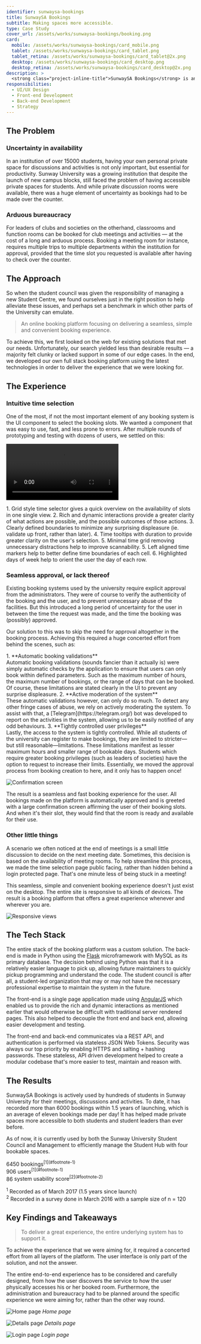 ```yaml
---
identifier: sunwaysa-bookings
title: SunwaySA Bookings
subtitle: Making spaces more accessible.
type: Case Study
cover_url: /assets/works/sunwaysa-bookings/booking.png
card:
  mobile: /assets/works/sunwaysa-bookings/card_mobile.png
  tablet: /assets/works/sunwaysa-bookings/card_tablet.png
  tablet_retina: /assets/works/sunwaysa-bookings/card_tablet@2x.png
  desktop: /assets/works/sunwaysa-bookings/card_desktop.png
  desktop_retina: /assets/works/sunwaysa-bookings/card_desktop@2x.png
description: >
  <strong class="project-inline-title">SunwaySA Bookings</strong> is an online booking platform focusing on delivering a seamless, simple and convenient booking experience. It was developed as part of my tenure in the Sunway University Student Council where I led this project.
responsibilities:
  - UI/UX Design
  - Front-end Development
  - Back-end Development
  - Strategy
---
```


## The Problem

### Uncertainty in availability
In an institution of over 15000 students, having your own personal private space for discussions and activities is not only important, but essential for productivity. Sunway University was a growing institution that despite the launch of new campus blocks, still faced the problem of having accessible private spaces for students. And while private discussion rooms were available, there was a huge element of uncertainty as bookings had to be made over the counter.

### Arduous bureaucracy
For leaders of clubs and societies on the otherhand, classrooms and function rooms can be booked for club meetings and activities — at the cost of a long and arduous process. Booking a meeting room for instance, requires multiple trips to multiple departments within the institution for approval, provided that the time slot you requested is available after having to check over the counter.

## The Approach
So when the student council was given the responsibility of managing a new Student Centre, we found ourselves just in the right position to help alleviate these issues, and perhaps set a benchmark in which other parts of the University can emulate.

<!--<div class="quote__title">Our solution?</div>-->

> An online booking platform focusing on delivering a seamless, simple and convenient booking experience.

To achieve this, we first looked on the web for existing solutions that met our needs. Unfortunately, our search yielded less than desirable results — a majority felt clunky or lacked support in some of our edge cases. In the end, we developed our own full stack booking platform using the latest technologies in order to deliver the experience that we were looking for.

## The Experience

### Intuitive time selection
One of the most, if not the most important element of any booking system is the UI component to select the booking slots. We wanted a component that was easy to use, fast, and less prone to errors. After multiple rounds of prototyping and testing with dozens of users, we settled on this:

<video src="/assets/works/sunwaysa-bookings/time-selector.mp4" preload autoplay loop></video>

<div class="list--circled" markdown="1">
1. Grid style time selector gives a quick overview on the availability of slots in one single view.
2. Rich and dynamic interactions provide a greater clarity of what actions are possible, and the possible outcomes of those actions.
3. Clearly defined boundaries to minimize any surprising displeasure (ie. validate up front, rather than later).
4. Time tooltips with duration to provide greater clarity on the user's selection.
5. Minimal time grid removing unnecessary distractions help to improve scannability.
5. Left aligned time markers help to better define time boundaries of each cell.
6. Highlighted days of week help to orient the user the day of each row.
</div>

### Seamless approval, or lack thereof
Existing booking systems used by the university require explicit approval from the administrators. They were of course to verify the authenticity of the booking and the user, and to prevent unnecessary abuse of the facilities. But this introduced a long period of uncertainty for the user in between the time the request was made, and the time the booking was (possibly) approved.

Our solution to this was to skip the need for approval altogether in the booking process. Achieving this required a huge concerted effort from behind the scenes, such as:

<div class="list--titled" markdown="1">
1. **Automatic booking validations**<br />
   Automatic booking validations (sounds fancier than it actually is) were simply automatic checks by the application to ensure that users can only book within defined parameters. Such as the maximum number of hours, the maximum number of bookings, or the range of days that can be booked. Of course, these limitations are stated clearly in the UI to prevent any surprise displeasure.
2. **Active moderation of the system**<br />
   These automatic validations however, can only do so much. To detect any other fringe cases of abuse, we rely on actively moderating the system. To assist with that, a [Telegram](https://telegram.org/) bot was developed to report on the activities in the system, allowing us to be easily notified of any odd behaviours.
3. **Tightly controlled user privileges**<br />
   Lastly, the access to the system is tightly controlled. While all students of the university can register to make bookings, they are limited to stricter—but still reasonable—limitations. These limitations manifest as lesser maximum hours and smaller range of bookable days. Students which require greater booking privileges (such as leaders of societies) have the option to request to increase their limits. Essentially, we moved the approval process from booking creation to here, and it only has to happen once!
</div>

![Confirmation screen](/assets/works/sunwaysa-bookings/confirmation.png)

The result is a seamless and fast booking experience for the user. All bookings made on the platform is automatically approved and is greeted with a large confirmation screen affirming the user of their booking slots. And when it's their slot, they would find that the room is ready and available for their use.

### Other little things
A scenario we often noticed at the end of meetings is a small little discussion to decide on the next meeting date. Sometimes, this decision is based on the availability of meeting rooms. To help streamline this process, we made the time selection page public facing, rather than hidden behind a login protected page. That's one minute less of being stuck in a meeting!


This seamless, simple and convenient booking experience doesn't just exist on the desktop. The entire site is responsive to all kinds of devices. The result is a booking platform that offers a great experience whenever and wherever you are.

![Responsive views](/assets/works/sunwaysa-bookings/responsive.png)

## The Tech Stack
The entire stack of the booking platform was a custom solution. The back-end is made in Python using the [Flask](http://flask.pocoo.org/) microframework with MySQL as its primary database. The decision behind using Python was that it is a relatively easier language to pick up, allowing future maintainers to quickly pickup programming and understand the code. The student council is after all, a student-led organization that may or may not have the necessary professional expertise to maintain the system in the future.

The front-end is a single page application made using [AngularJS](https://angularjs.org/) which enabled us to provide the rich and dynamic interactions as mentioned earlier that would otherwise be difficult with traditional server rendered pages. This also helped to decouple the front end and back end, allowing easier development and testing.

The front-end and back-end communicates via a REST API, and authentication is performed via stateless JSON Web Tokens. Security was always our top priority by enabling HTTPS and salting + hashing passwords. These stateless, API driven development helped to create a modular codebase that's more easier to test, maintain and reason with.

## The Results
SunwaySA Bookings is actively used by hundreds of students in Sunway University for their meetings, discussions and activities. To date, it has recorded more than 6000 bookings within 1.5 years of launching, which is an average of eleven bookings made per day! It has helped made private spaces more accessible to both students and student leaders than ever before.

As of now, it is currently used by both the Sunway University Student Council and Management to efficiently manage the Student Hub with four bookable spaces.

<div class="project-results">
  <div class="project-results__item">
    <span class="project-results__figure" data-counter>6450</span>
    <span class="project-results__label" markdown="1">bookings<sup>[1](#footnote-1)</sup></span>
  </div>
  <div class="project-results__item">
    <span class="project-results__figure" data-counter>906</span>
    <span class="project-results__label" markdown="1">users<sup>[1](#footnote-1)</sup></span>
  </div>
  <div class="project-results__item">
    <span class="project-results__figure" data-counter data-counter-suffix="/100">86</span>
    <span class="project-results__label" markdown="1">system usability score<sup>[2](#footnote-2)</sup></span>
  </div>
</div>

<a name="footnote-1"></a><sup>1</sup> Recorded as of March 2017 (1.5 years since launch)
<br />
<a name="footnote-2"></a><sup>2</sup> Recorded in a survey done in March 2016 with a sample size of n = 120

## Key Findings and Takeaways

> To deliver a great experience, the entire underlying system has to support it.

To achieve the experience that we were aiming for, it required a concerted effort from all layers of the platform. The user interface is only part of the solution, and not the answer.

The entire end-to-end experience has to be considered and carefully designed, from how the user discovers the service to how the user physically accesses his or her booked room. Furthermore, the administration and bureaucracy had to be planned around the specific experience we were aiming for, rather than the other way round.

![Home page](/assets/works/sunwaysa-bookings/home.png)
*Home page*

![Details page](/assets/works/sunwaysa-bookings/details.png)
*Details page*

![Login page](/assets/works/sunwaysa-bookings/login.png)
*Login page*
